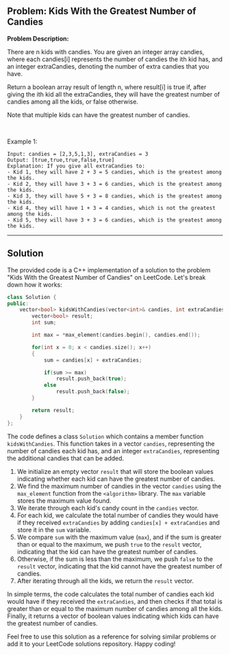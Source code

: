 
## Problem: Kids With the Greatest Number of Candies

**Problem Description:**

There are n kids with candies. You are given an integer array candies, where each candies[i] represents the number of candies the ith kid has, and an integer extraCandies, denoting the number of extra candies that you have.

Return a boolean array result of length n, where result[i] is true if, after giving the ith kid all the extraCandies, they will have the greatest number of candies among all the kids, or false otherwise.

Note that multiple kids can have the greatest number of candies.

<br>

Example 1:

```
Input: candies = [2,3,5,1,3], extraCandies = 3
Output: [true,true,true,false,true] 
Explanation: If you give all extraCandies to:
- Kid 1, they will have 2 + 3 = 5 candies, which is the greatest among the kids.
- Kid 2, they will have 3 + 3 = 6 candies, which is the greatest among the kids.
- Kid 3, they will have 5 + 3 = 8 candies, which is the greatest among the kids.
- Kid 4, they will have 1 + 3 = 4 candies, which is not the greatest among the kids.
- Kid 5, they will have 3 + 3 = 6 candies, which is the greatest among the kids.
```

<hr>

## Solution

The provided code is a C++ implementation of a solution to the problem "Kids With the Greatest Number of Candies" on LeetCode. Let's break down how it works:

```cpp
class Solution {
public:
    vector<bool> kidsWithCandies(vector<int>& candies, int extraCandies) {
        vector<bool> result;
        int sum;

        int max = *max_element(candies.begin(), candies.end());

        for(int x = 0; x < candies.size(); x++)
        {
            sum = candies[x] + extraCandies;

            if(sum >= max)
                result.push_back(true);
            else
                result.push_back(false);
        }

        return result;
    }
};
```

The code defines a class `Solution` which contains a member function `kidsWithCandies`. This function takes in a vector `candies`, representing the number of candies each kid has, and an integer `extraCandies`, representing the additional candies that can be added.

1. We initialize an empty vector `result` that will store the boolean values indicating whether each kid can have the greatest number of candies.
2. We find the maximum number of candies in the vector `candies` using the `max_element` function from the `<algorithm>` library. The `max` variable stores the maximum value found.
3. We iterate through each kid's candy count in the `candies` vector.
4. For each kid, we calculate the total number of candies they would have if they received `extraCandies` by adding `candies[x] + extraCandies` and store it in the `sum` variable.
5. We compare `sum` with the maximum value (`max`), and if the sum is greater than or equal to the maximum, we push `true` to the `result` vector, indicating that the kid can have the greatest number of candies.
6. Otherwise, if the sum is less than the maximum, we push `false` to the `result` vector, indicating that the kid cannot have the greatest number of candies.
7. After iterating through all the kids, we return the `result` vector.

In simple terms, the code calculates the total number of candies each kid would have if they received the `extraCandies`, and then checks if that total is greater than or equal to the maximum number of candies among all the kids. Finally, it returns a vector of boolean values indicating which kids can have the greatest number of candies.

Feel free to use this solution as a reference for solving similar problems or add it to your LeetCode solutions repository. Happy coding!
